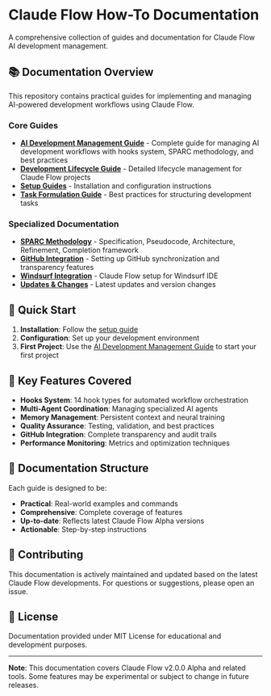 # Claude Flow How-To Documentation

A comprehensive collection of guides and documentation for Claude Flow AI development management.

## 📚 Documentation Overview

This repository contains practical guides for implementing and managing AI-powered development workflows using Claude Flow.

### Core Guides

- **[AI Development Management Guide](claude_flow_ai_development_management_guide.md)** - Complete guide for managing AI development workflows with hooks system, SPARC methodology, and best practices
- **[Development Lifecycle Guide](claude_flow_development_lifecycle.md)** - Detailed lifecycle management for Claude Flow projects
- **[Setup Guides](claude_flow_new_setup_guide.md)** - Installation and configuration instructions
- **[Task Formulation Guide](claude_flow_task_formulation_guide.md)** - Best practices for structuring development tasks

### Specialized Documentation

- **[SPARC Methodology](claude_flow_alpha2_sparc.md)** - Specification, Pseudocode, Architecture, Refinement, Completion framework
- **[GitHub Integration](github_sync_setup.md)** - Setting up GitHub synchronization and transparency features
- **[Windsurf Integration](windsurf_claude_flow_setup_guide.md)** - Claude Flow setup for Windsurf IDE
- **[Updates & Changes](claude_flow_updates.md)** - Latest updates and version changes

## 🚀 Quick Start

1. **Installation**: Follow the [setup guide](claude_flow_new_setup_guide.md)
2. **Configuration**: Set up your development environment
3. **First Project**: Use the [AI Development Management Guide](claude_flow_ai_development_management_guide.md) to start your first project

## 🔧 Key Features Covered

- **Hooks System**: 14 hook types for automated workflow orchestration
- **Multi-Agent Coordination**: Managing specialized AI agents
- **Memory Management**: Persistent context and neural training
- **Quality Assurance**: Testing, validation, and best practices
- **GitHub Integration**: Complete transparency and audit trails
- **Performance Monitoring**: Metrics and optimization techniques

## 📖 Documentation Structure

Each guide is designed to be:
- **Practical**: Real-world examples and commands
- **Comprehensive**: Complete coverage of features
- **Up-to-date**: Reflects latest Claude Flow Alpha versions
- **Actionable**: Step-by-step instructions

## 🤝 Contributing

This documentation is actively maintained and updated based on the latest Claude Flow developments. For questions or suggestions, please open an issue.

## 📄 License

Documentation provided under MIT License for educational and development purposes.

---

**Note**: This documentation covers Claude Flow v2.0.0 Alpha and related tools. Some features may be experimental or subject to change in future releases.
